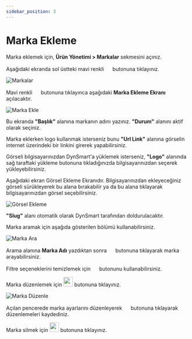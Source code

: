 ```yaml
---
sidebar_position: 3
---
```


# Marka Ekleme
Marka eklemek için, **Ürün Yönetimi > Markalar** sekmesini açınız.

Aşağıdaki ekranda sol üstteki mavi renkli <img src="/img/butonlar/yeni-ekle-buton.png" height="16"/> butonuna tıklayınız.

![Markalar](/img/urun-yonetimi/markalar.png)

Mavi renkli <img src="/img/butonlar/yeni-ekle-buton.png" height="16"/> butonuna tıklayınca aşağıdaki **Marka Ekleme Ekranı** açılacaktır. 

![Marka Ekle](/img/urun-yonetimi/marka-ekle.png)

Bu ekranda **"Başlık"** alanına markanın adını yazınız. **"Durum"** alanını aktif olarak seçiniz. 

Marka eklerken logo kullanmak isterseniz bunu **"Url Link"** alanına görselin internet üzerindeki bir linkini girerek yapabilirsiniz.

Görseli bilgisayarınızdan DynSmart'a yüklemek isterseniz, **"Logo"** alanında sağ taraftaki yükleme butonuna tıkladığınızda bilgisayarınızdan seçerek yükleyebilirsiniz. 

Aşağıdaki ekran Görsel Ekleme Ekranıdır. Bilgisayarınızdan ekleyeceğiniz görseli sürükleyerek bu alana bırakabilir ya da bu alana tıklayarak bilgisayarınızdan görsel seçebilirsiniz.

![Görsel Ekleme](/img/yukleyici.png)


**"Slug"** alanı otomatik olarak DynSmart tarafından doldurulacaktır.

Marka aramak için aşağıda gösterilen bölümü kullanabilirsiniz. 

![Marka Ara](/img/urun-yonetimi/marka-ara.png)

Arama alanına **Marka Adı** yazdıktan sonra <img src="/img/butonlar/ara-buton.png" height="16"/> butonuna tıklayarak marka arayabilirsiniz.

Filtre seçeneklerini temizlemek için <img src="/img/butonlar/temizle-buton.png" height="16"/> butonunu kullanabilirsiniz. 

Marka düzenlemek için <img src="/img/butonlar/duzenle-buton.png" height="26"/> butonuna tıklayınız. 

![Marka Düzenle](/img/urun-yonetimi/marka-duzenle.png)

Açılan pencerede marka ayarlarını düzenleyerek <img src="/img/butonlar/kaydet-buton.png" height="16"/> butonuna tıklayarak düzenlemeleri kaydediniz.

Marka silmek için <img src="/img/butonlar/sil-buton.png" height="26"/> butonuna tıklayınız. 



